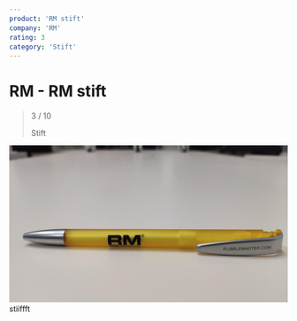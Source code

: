 ```yaml
---
product: 'RM stift'
company: 'RM'
rating: 3
category: 'Stift'
---
```


# RM - RM stift
>
> 3 / 10
>
> Stift

![RM stift](assets\rm-rm-stift-798b97e7-3b2e-4233-98ee-b891f0d00996.jpg)
stiiffft
